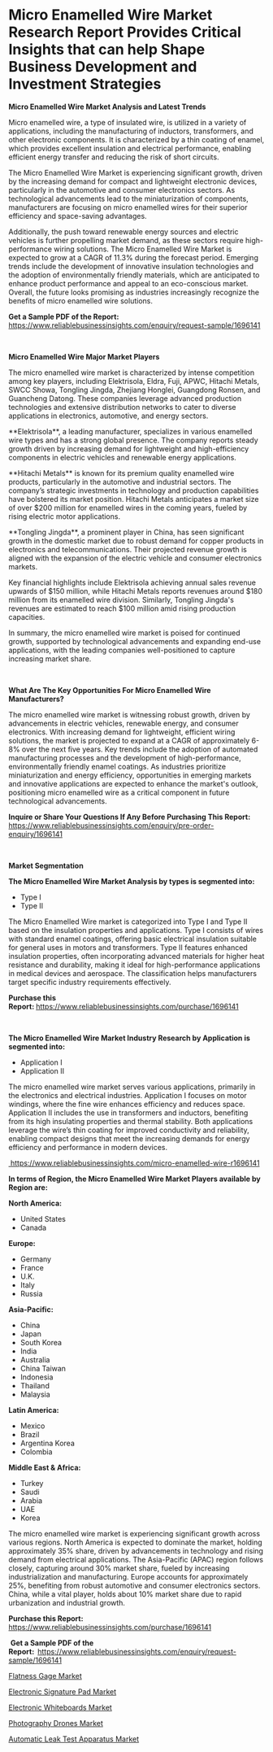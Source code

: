 <p><h1>Micro Enamelled Wire Market Research Report Provides Critical Insights that can help Shape Business Development and Investment Strategies</h1></p><p><strong>Micro Enamelled Wire Market Analysis and Latest Trends</strong></p>
<p><p>Micro enamelled wire, a type of insulated wire, is utilized in a variety of applications, including the manufacturing of inductors, transformers, and other electronic components. It is characterized by a thin coating of enamel, which provides excellent insulation and electrical performance, enabling efficient energy transfer and reducing the risk of short circuits.</p><p>The Micro Enamelled Wire Market is experiencing significant growth, driven by the increasing demand for compact and lightweight electronic devices, particularly in the automotive and consumer electronics sectors. As technological advancements lead to the miniaturization of components, manufacturers are focusing on micro enamelled wires for their superior efficiency and space-saving advantages.</p><p>Additionally, the push toward renewable energy sources and electric vehicles is further propelling market demand, as these sectors require high-performance wiring solutions. The Micro Enamelled Wire Market is expected to grow at a CAGR of 11.3% during the forecast period. Emerging trends include the development of innovative insulation technologies and the adoption of environmentally friendly materials, which are anticipated to enhance product performance and appeal to an eco-conscious market. Overall, the future looks promising as industries increasingly recognize the benefits of micro enamelled wire solutions.</p></p>
<p><strong>Get a Sample PDF of the Report:&nbsp;</strong> <a href="https://www.reliablebusinessinsights.com/enquiry/request-sample/1696141?utm_campaign=96&utm_medium=2&utm_source=Github&utm_content=ia&utm_term=19102024&utm_id=micro-enamelled-wire">https://www.reliablebusinessinsights.com/enquiry/request-sample/1696141</a></p>
<p>&nbsp;</p>
<p><strong>Micro Enamelled Wire Major Market Players</strong></p>
<p><p>The micro enamelled wire market is characterized by intense competition among key players, including Elektrisola, Eldra, Fuji, APWC, Hitachi Metals, SWCC Showa, Tongling Jingda, Zhejiang Honglei, Guangdong Ronsen, and Guancheng Datong. These companies leverage advanced production technologies and extensive distribution networks to cater to diverse applications in electronics, automotive, and energy sectors.</p><p>**Elektrisola**, a leading manufacturer, specializes in various enamelled wire types and has a strong global presence. The company reports steady growth driven by increasing demand for lightweight and high-efficiency components in electric vehicles and renewable energy applications.</p><p>**Hitachi Metals** is known for its premium quality enamelled wire products, particularly in the automotive and industrial sectors. The company’s strategic investments in technology and production capabilities have bolstered its market position. Hitachi Metals anticipates a market size of over $200 million for enamelled wires in the coming years, fueled by rising electric motor applications.</p><p>**Tongling Jingda**, a prominent player in China, has seen significant growth in the domestic market due to robust demand for copper products in electronics and telecommunications. Their projected revenue growth is aligned with the expansion of the electric vehicle and consumer electronics markets.</p><p>Key financial highlights include Elektrisola achieving annual sales revenue upwards of $150 million, while Hitachi Metals reports revenues around $180 million from its enamelled wire division. Similarly, Tongling Jingda's revenues are estimated to reach $100 million amid rising production capacities.</p><p>In summary, the micro enamelled wire market is poised for continued growth, supported by technological advancements and expanding end-use applications, with the leading companies well-positioned to capture increasing market share.</p></p>
<p>&nbsp;</p>
<p><strong>What Are The Key Opportunities For Micro Enamelled Wire Manufacturers?</strong></p>
<p><p>The micro enamelled wire market is witnessing robust growth, driven by advancements in electric vehicles, renewable energy, and consumer electronics. With increasing demand for lightweight, efficient wiring solutions, the market is projected to expand at a CAGR of approximately 6-8% over the next five years. Key trends include the adoption of automated manufacturing processes and the development of high-performance, environmentally friendly enamel coatings. As industries prioritize miniaturization and energy efficiency, opportunities in emerging markets and innovative applications are expected to enhance the market's outlook, positioning micro enamelled wire as a critical component in future technological advancements.</p></p>
<p><strong>Inquire or Share Your Questions If Any Before Purchasing This Report:</strong> <a href="https://www.reliablebusinessinsights.com/enquiry/pre-order-enquiry/1696141?utm_campaign=96&utm_medium=2&utm_source=Github&utm_content=ia&utm_term=19102024&utm_id=micro-enamelled-wire">https://www.reliablebusinessinsights.com/enquiry/pre-order-enquiry/1696141</a></p>
<p>&nbsp;</p>
<p><strong>Market Segmentation</strong></p>
<p><strong>The Micro Enamelled Wire Market Analysis by types is segmented into:</strong></p>
<p><ul><li>Type I</li><li>Type II</li></ul></p>
<p><p>The Micro Enamelled Wire market is categorized into Type I and Type II based on the insulation properties and applications. Type I consists of wires with standard enamel coatings, offering basic electrical insulation suitable for general uses in motors and transformers. Type II features enhanced insulation properties, often incorporating advanced materials for higher heat resistance and durability, making it ideal for high-performance applications in medical devices and aerospace. The classification helps manufacturers target specific industry requirements effectively.</p></p>
<p><strong>Purchase this Report:&nbsp;</strong><a href="https://www.reliablebusinessinsights.com/purchase/1696141?utm_campaign=96&utm_medium=2&utm_source=Github&utm_content=ia&utm_term=19102024&utm_id=micro-enamelled-wire">https://www.reliablebusinessinsights.com/purchase/1696141</a></p>
<p>&nbsp;</p>
<p><strong>The Micro Enamelled Wire Market Industry Research by Application is segmented into:</strong></p>
<p><ul><li>Application I</li><li>Application II</li></ul></p>
<p><p>The micro enamelled wire market serves various applications, primarily in the electronics and electrical industries. Application I focuses on motor windings, where the fine wire enhances efficiency and reduces space. Application II includes the use in transformers and inductors, benefiting from its high insulating properties and thermal stability. Both applications leverage the wire’s thin coating for improved conductivity and reliability, enabling compact designs that meet the increasing demands for energy efficiency and performance in modern devices.</p></p>
<p><a href="https://www.reliablebusinessinsights.com/micro-enamelled-wire-r1696141?utm_campaign=96&utm_medium=2&utm_source=Github&utm_content=ia&utm_term=19102024&utm_id=micro-enamelled-wire">&nbsp;https://www.reliablebusinessinsights.com/micro-enamelled-wire-r1696141</a></p>
<p><strong>In terms of Region, the Micro Enamelled Wire Market Players available by Region are:</strong></p>
<p>
    <p> <strong> North America: </strong>
        <ul>
            <li>United States</li>
            <li>Canada</li>
        </ul>
        </p> 
    <p> <strong> Europe: </strong>
        <ul>
            <li>Germany</li>
            <li>France</li>
            <li>U.K.</li>
            <li>Italy</li>
            <li>Russia</li>
        </ul>
        </p> 
    <p> <strong> Asia-Pacific: </strong>
        <ul>
            <li>China</li>
            <li>Japan</li>
            <li>South Korea</li>
            <li>India</li>
            <li>Australia</li>
            <li>China Taiwan</li>
            <li>Indonesia</li>
            <li>Thailand</li>
            <li>Malaysia</li>
        </ul>
        </p> 
    <p> <strong> Latin America: </strong>
        <ul>
            <li>Mexico</li>
            <li>Brazil</li>
            <li>Argentina Korea</li>
            <li>Colombia</li>
        </ul>
        </p> 
    <p> <strong> Middle East & Africa: </strong>
        <ul>
            <li>Turkey</li>
            <li>Saudi</li>
            <li>Arabia</li>
            <li>UAE</li>
            <li>Korea</li>
        </ul>
    </p>
    </p>
<p><p>The micro enamelled wire market is experiencing significant growth across various regions. North America is expected to dominate the market, holding approximately 35% share, driven by advancements in technology and rising demand from electrical applications. The Asia-Pacific (APAC) region follows closely, capturing around 30% market share, fueled by increasing industrialization and manufacturing. Europe accounts for approximately 25%, benefiting from robust automotive and consumer electronics sectors. China, while a vital player, holds about 10% market share due to rapid urbanization and industrial growth.</p></p>
<p><strong>Purchase this Report: </strong><a href="https://www.reliablebusinessinsights.com/purchase/1696141?utm_campaign=96&utm_medium=2&utm_source=Github&utm_content=ia&utm_term=19102024&utm_id=micro-enamelled-wire">https://www.reliablebusinessinsights.com/purchase/1696141</a></p>
<p>&nbsp;<strong>Get a Sample PDF of the Report:&nbsp;&nbsp;</strong><a href="https://www.reliablebusinessinsights.com/enquiry/request-sample/1696141?utm_campaign=96&utm_medium=2&utm_source=Github&utm_content=ia&utm_term=19102024&utm_id=micro-enamelled-wire">https://www.reliablebusinessinsights.com/enquiry/request-sample/1696141</a></p>
<p><strong></strong></p>
<p><p><a href="https://github.com/bramarquesw0f/Market-Research-Report-List-1/blob/main/flatness-gage-market.md?utm_campaign=96&utm_medium=2&utm_source=Github&utm_content=ia&utm_term=19102024&utm_id=micro-enamelled-wire">Flatness Gage Market</a></p><p><a href="https://www.linkedin.com/pulse/electronic-signature-pad-market-global-regional-analysis-oxw2c?utm_campaign=96&utm_medium=2&utm_source=Github&utm_content=ia&utm_term=19102024&utm_id=micro-enamelled-wire">Electronic Signature Pad Market</a></p><p><a href="https://issuu.com/reportprime-2/docs/electronic-whiteboards-market-size-_98faba2440a248?utm_campaign=96&utm_medium=2&utm_source=Github&utm_content=ia&utm_term=19102024&utm_id=micro-enamelled-wire">Electronic Whiteboards Market</a></p><p><a href="https://issuu.com/reportprime-2/docs/photography-drones-market-size-2030_494010013a8d16?utm_campaign=96&utm_medium=2&utm_source=Github&utm_content=ia&utm_term=19102024&utm_id=micro-enamelled-wire">Photography Drones Market</a></p><p><a href="https://github.com/birroctaymonyj/Market-Research-Report-List-1/blob/main/automatic-leak-test-apparatus-market.md?utm_campaign=96&utm_medium=2&utm_source=Github&utm_content=ia&utm_term=19102024&utm_id=micro-enamelled-wire">Automatic Leak Test Apparatus Market</a></p></p>